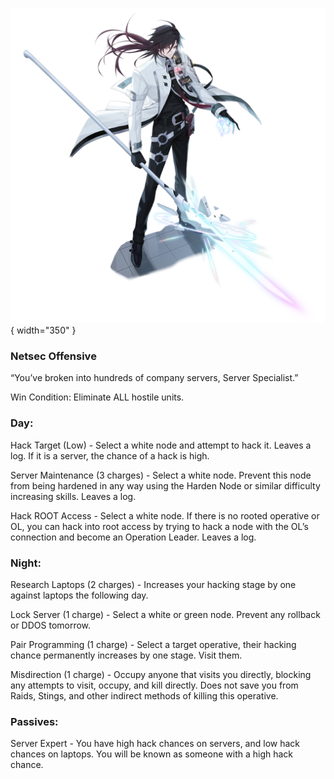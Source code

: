 ![serverspecialist.png](Images/serverspecialist.png){ width="350" }

### **Netsec Offensive**

“You’ve broken into hundreds of company servers, Server Specialist.”

Win Condition: Eliminate ALL hostile units.

### **Day:**

Hack Target (Low) - Select a white node and attempt to hack it. Leaves a log. If it is a server, the chance of a hack is high.

Server Maintenance (3 charges) - Select a white node. Prevent this node from being hardened in any way using the Harden Node or similar difficulty increasing skills. Leaves a log.

Hack ROOT Access - Select a white node. If there is no rooted operative or OL, you can hack into root access by trying to hack a node with the OL’s connection and become an Operation Leader. Leaves a log.

### **Night:**

Research Laptops (2 charges) - Increases your hacking stage by one against laptops the following day.

Lock Server (1 charge) - Select a white or green node. Prevent any rollback or DDOS tomorrow.

Pair Programming (1 charge) - Select a target operative, their hacking chance permanently increases by one stage. Visit them.

Misdirection (1 charge) - Occupy anyone that visits you directly, blocking any attempts to visit, occupy, and kill directly. Does not save you from Raids, Stings, and other indirect methods of killing this operative.

### **Passives:**

Server Expert - You have high hack chances on servers, and low hack chances on laptops. You will be known as someone with a high hack chance.